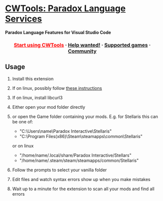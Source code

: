 # [CWTools: Paradox Language Services](https://marketplace.visualstudio.com/items/tboby.cwtools-vscode)

**Paradox Language Features for Visual Studio Code**

<h3 align="center">
  <a href="https://herrx2000.github.io/cwtools-vscode/getting-started" style="color:#FF0000";>Start using CWTools</a>
  <span> · </span>
  <a href="https://herrx2000.github.io/cwtools-vscode/contribute">Help wanted!</a>
  <span> · </span>
  <a href="https://herrx2000.github.io/cwtools-vscode/projects">Supported games</a>
  <span> · </span>
  <a href="https://herrx2000.github.io/cwtools-vscode/community">Community</a>
</h3>

## Usage

1. Install this extension
2. If on linux, possibly follow [these instructions](https://code.visualstudio.com/docs/setup/linux#_error-enospc)
3. If on linux, install libcurl3
4. Either open your mod folder directly
5. or open the Game folder containing your mods. E.g. for Stellaris this can be one of:
    * "C:\Users\name\Paradox Interactive\Stellaris"
    * "C:\Program Files(x86)\Steam\steamapps\common\Stellaris"

    or on linux
    * "/home/name/.local/share/Paradox Interactive/Stellars"
    * "/home/name/.steam/steam/steamapps/common/Stellaris"
6. Follow the prompts to select your vanilla folder
7. Edit files and watch syntax errors show up when you make mistakes
8. Wait up to a minute for the extension to scan all your mods and find all errors